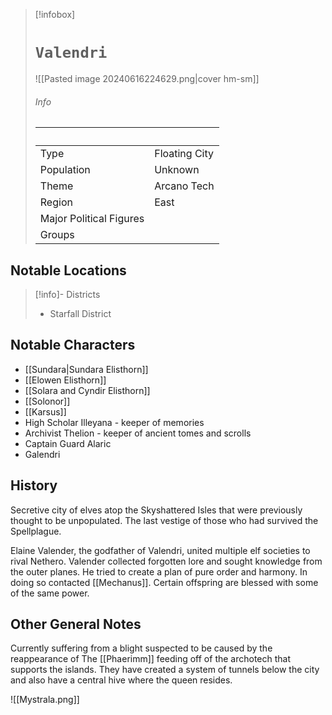 
> [!infobox]
> # `Valendri` 
> ![[Pasted image 20240616224629.png|cover hm-sm]]
> ###### Info
> ‎  | ‎  |
> ---|---|
> Type | Floating City | 
> Population | Unknown | 
> Theme | Arcano Tech |
> Region | East |
> Major Political Figures |  |
> Groups |  |

## Notable Locations
> [!info]- Districts  
> - Starfall District

## Notable Characters
- [[Sundara|Sundara Elisthorn]] 
- [[Elowen Elisthorn]] 
- [[Solara and Cyndir Elisthorn]] 
- [[Solonor]] 
- [[Karsus]]
- High Scholar Illeyana - keeper of memories
- Archivist Thelion - keeper of ancient tomes and scrolls
- Captain Guard Alaric
- Galendri

## History
Secretive city of elves atop the Skyshattered Isles that were previously thought to be unpopulated. The last vestige of  those who had survived the Spellplague.

Elaine Valender, the godfather of Valendri, united multiple elf societies to rival Nethero. Valender collected forgotten lore and sought knowledge from the outer planes. He tried to create a plan of pure order and harmony. In doing so contacted [[Mechanus]]. Certain offspring are blessed with some of the same power.

## Other General Notes
Currently suffering from a blight suspected to be caused by the reappearance of The [[Phaerimm]] feeding off of the archotech that supports the islands. They have created a system of tunnels below the city and also have a central hive where the queen resides.

![[Mystrala.png]] 
